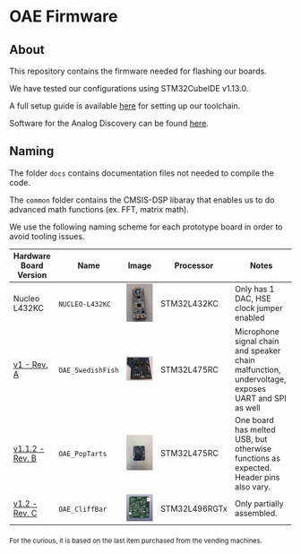 # OAE Firmware

## About
This repository contains the firmware needed for flashing our boards.

We have tested our configurations using STM32CubeIDE v1.13.0.

A full setup guide is available [here](docs/setup.md) for setting up our toolchain.

Software for the Analog Discovery can be found [here](https://digilent.com/reference/software/waveforms/waveforms-3/start).



## Naming

The folder `docs` contains documentation files not needed to compile the code.

The `common` folder contains the CMSIS-DSP libaray that enables us to do advanced math functions (ex. FFT, matrix math).

We use the following naming scheme for each prototype board in order to avoid tooling issues.



Hardware Board Version | Name | Image | Processor | Notes
---|---|---|---|---
Nucleo L432KC | `NUCLEO-L432KC` |![](docs/nucleo.jpg)| STM32L432KC | Only has 1 DAC, HSE clock jumper enabled
[v1 - Rev. A](https://github.com/ADE-GlobalHealth/oae_hardware/releases/tag/v1.0.0)| `OAE_SwedishFish` | ![](docs/swedishfish.jpg) |STM32L475RC | Microphone signal chain and speaker chain malfunction, undervoltage, exposes UART and SPI as well
[v1.1.2 - Rev. B](https://github.com/ADE-GlobalHealth/oae_hardware/releases/tag/v1.1.2)| `OAE_PopTarts` | ![](docs/poptarts.jpg) |STM32L475RC | One board has melted USB, but otherwise functions as expected. Header pins also vary.
[v1.2 - Rev. C](https://github.com/ADE-GlobalHealth/oae_hardware/tree/pcb_new)| `OAE_CliffBar` | ![](docs/cliffbar.png) |STM32L496RGTx | Only partially assembled.

<sub> For the curious, it is based on the last item purchased from the vending machines. </sub>
